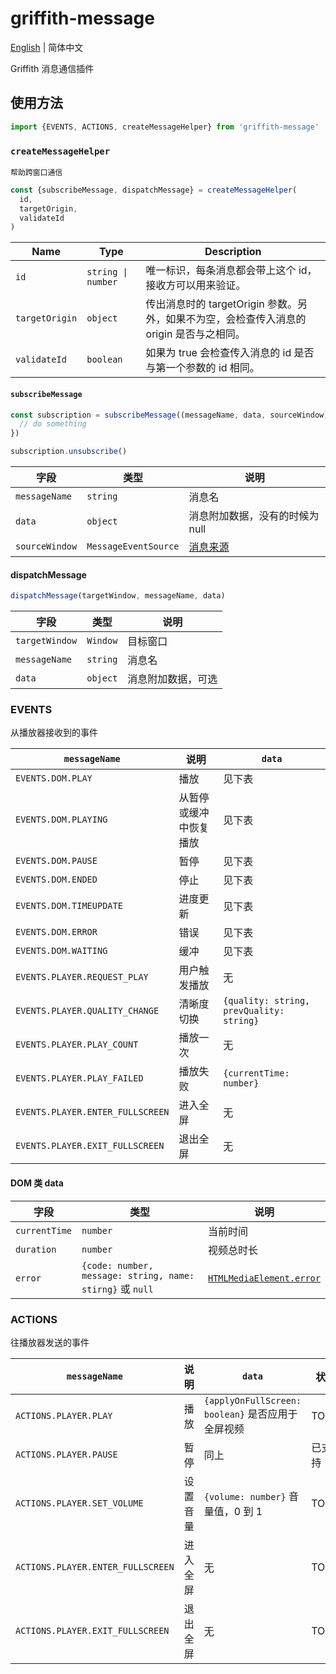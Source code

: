 # griffith-message

[English](./README.md) | 简体中文

Griffith 消息通信插件

## 使用方法

```js
import {EVENTS, ACTIONS, createMessageHelper} from 'griffith-message'
```

### `createMessageHelper`

`帮助跨窗口通信`

```js
const {subscribeMessage, dispatchMessage} = createMessageHelper(
  id,
  targetOrigin,
  validateId
)
```

| Name           | Type               | Description                                                                              |
| -------------- | ------------------ | ---------------------------------------------------------------------------------------- |
| `id`           | `string \| number` | 唯一标识，每条消息都会带上这个 id，接收方可以用来验证。                                  |
| `targetOrigin` | `object`           | 传出消息时的 targetOrigin 参数。另外，如果不为空，会检查传入消息的 origin 是否与之相同。 |
| `validateId`   | `boolean`          | 如果为 true 会检查传入消息的 id 是否与第一个参数的 id 相同。                             |

#### `subscribeMessage`

```js
const subscription = subscribeMessage((messageName, data, sourceWindow) => {
  // do something
})

subscription.unsubscribe()
```

| 字段           | 类型                 | 说明                            |
| -------------- | -------------------- | ------------------------------- |
| `messageName`  | `string`             | 消息名                          |
| `data`         | `object`             | 消息附加数据，没有的时候为 null |
| `sourceWindow` | `MessageEventSource` | [消息来源][messageeventsource]  |

[messageeventsource]: https://developer.mozilla.org/en-US/docs/Web/API/MessageEvent/source 'MessageEventSource'

#### dispatchMessage

```js
dispatchMessage(targetWindow, messageName, data)
```

| 字段           | 类型     | 说明               |
| -------------- | -------- | ------------------ |
| `targetWindow` | `Window` | 目标窗口           |
| `messageName`  | `string` | 消息名             |
| `data`         | `object` | 消息附加数据，可选 |

### EVENTS

从播放器接收到的事件

| `messageName`                    | 说明                   | `data`                                   |
| -------------------------------- | ---------------------- | ---------------------------------------- |
| `EVENTS.DOM.PLAY`                | 播放                   | 见下表                                   |
| `EVENTS.DOM.PLAYING`             | 从暂停或缓冲中恢复播放 | 见下表                                   |
| `EVENTS.DOM.PAUSE`               | 暂停                   | 见下表                                   |
| `EVENTS.DOM.ENDED`               | 停止                   | 见下表                                   |
| `EVENTS.DOM.TIMEUPDATE`          | 进度更新               | 见下表                                   |
| `EVENTS.DOM.ERROR`               | 错误                   | 见下表                                   |
| `EVENTS.DOM.WAITING`             | 缓冲                   | 见下表                                   |
| `EVENTS.PLAYER.REQUEST_PLAY`     | 用户触发播放           | 无                                       |
| `EVENTS.PLAYER.QUALITY_CHANGE`   | 清晰度切换             | `{quality: string, prevQuality: string}` |
| `EVENTS.PLAYER.PLAY_COUNT`       | 播放一次               | 无                                       |
| `EVENTS.PLAYER.PLAY_FAILED`      | 播放失败               | `{currentTime: number}`                  |
| `EVENTS.PLAYER.ENTER_FULLSCREEN` | 进入全屏               | 无                                       |
| `EVENTS.PLAYER.EXIT_FULLSCREEN`  | 退出全屏               | 无                                       |

#### DOM 类 data

| 字段          | 类型                                                      | 说明                                               |
| ------------- | --------------------------------------------------------- | -------------------------------------------------- |
| `currentTime` | `number`                                                  | 当前时间                                           |
| `duration`    | `number`                                                  | 视频总时长                                         |
| `error`       | `{code: number, message: string, name: stirng}` 或 `null` | [`HTMLMediaElement.error`][htmlmediaelement-error] |

[htmlmediaelement-error]: https://developer.mozilla.org/en-US/docs/Web/API/HTMLMediaElement/error 'HTMLMediaElement.error'

### ACTIONS

往播放器发送的事件

| `messageName`                     | 说明     | `data`                                            | 状态   |
| --------------------------------- | -------- | ------------------------------------------------- | ------ |
| `ACTIONS.PLAYER.PLAY`             | 播放     | `{applyOnFullScreen: boolean}` 是否应用于全屏视频 | TODO   |
| `ACTIONS.PLAYER.PAUSE`            | 暂停     | 同上                                              | 已支持 |
| `ACTIONS.PLAYER.SET_VOLUME`       | 设置音量 | `{volume: number}` 音量值，0 到 1                 | TODO   |
| `ACTIONS.PLAYER.ENTER_FULLSCREEN` | 进入全屏 | 无                                                | TODO   |
| `ACTIONS.PLAYER.EXIT_FULLSCREEN`  | 退出全屏 | 无                                                | TODO   |
